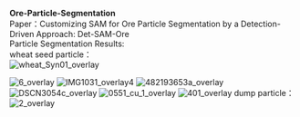 **Ore-Particle-Segmentation** <br />
Paper：Customizing SAM for Ore Particle Segmentation by a Detection-Driven Approach: Det-SAM-Ore<br />
Particle Segmentation Results:<br />
wheat seed particle：<br />
![wheat_Syn01_overlay](https://github.com/user-attachments/assets/d154addb-6f7c-4715-b270-87105e91b6c1)

![6_overlay](https://github.com/user-attachments/assets/7b6c4b9a-47b5-4967-aeb0-34a3be893941)
![IMG1031_overlay4](https://github.com/user-attachments/assets/eadf7827-bd7e-432e-b944-19489f8aaa18)
![482193653a_overlay](https://github.com/user-attachments/assets/e01ea8a0-294c-4959-b28f-8da515060984)
![DSCN3054c_overlay](https://github.com/user-attachments/assets/5ccdacee-7270-469c-a626-202e69723e92)
![0551_cu_1_overlay](https://github.com/user-attachments/assets/ed337756-5c8a-483e-bc02-3f46df2b2c8a)
![401_overlay](https://github.com/user-attachments/assets/8e4f0201-3a68-4f3f-8d5a-815aa2c206f7)
dump particle： <br />
![2_overlay](https://github.com/user-attachments/assets/6aaea9ed-c7ff-439e-a024-174d130decc1)




